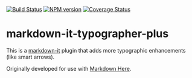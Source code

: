 [![Build Status](https://travis-ci.org/adam-p/markdown-it-typographer-plus.svg?branch=master)](https://travis-ci.org/adam-p/markdown-it-typographer-plus)
[![NPM version](https://img.shields.io/npm/v/markdown-it-footnote.svg?style=flat)](https://www.npmjs.org/package/markdown-it-footnote)
[![Coverage Status](https://coveralls.io/repos/adam-p/markdown-it-typographer-plus/badge.svg?branch=master)](https://coveralls.io/r/adam-p/markdown-it-typographer-plus?branch=master)


# markdown-it-typographer-plus

This is a [markdown-it](https://github.com/markdown-it/markdown-it) plugin that adds more typographic enhancements (like smart arrows).

Originally developed for use with [Markdown Here](https://github.com/adam-p/markdown-here).
